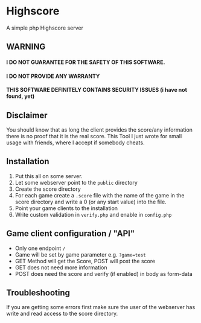 # Highscore
A simple php Highscore server
## WARNING
#### I DO NOT GUARANTEE FOR THE SAFETY OF THIS SOFTWARE. 
#### I DO NOT PROVIDE ANY WARRANTY
#### THIS SOFTWARE DEFINITELY CONTAINS SECURITY ISSUES (i have not found, yet)
## Disclaimer
You should know that as long the client provides the score/any information there is no proof that it is the real score.
This Tool I just wrote for small usage with friends, where I accept if somebody cheats.
## Installation
1. Put this all on some server.
2. Let some webserver point to the `public` directory
3. Create the score directory
4. For each game create a `.score` file with the name of the game in the score directory and write a 0 (or any start value) into the file.
5. Point your game clients to the installation
6. Write custom validation in `verify.php` and enable in `config.php`
## Game client configuration / "API"
 - Only one endpoint `/`
 - Game will be set by game parameter e.g. `?game=test` 
 - GET Method will get the Score, POST will post the score
 - GET does not need more information
 - POST does need the score and verify (if enabled) in body as form-data
## Troubleshooting
If you are getting some errors first make sure the user of the webserver has write and read access to the score directory.